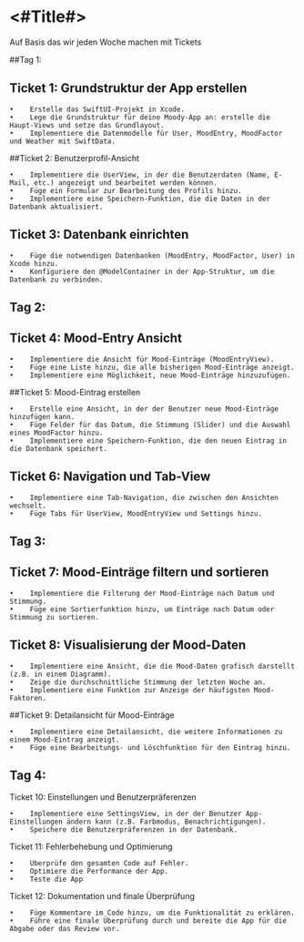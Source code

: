 #  <#Title#>

Auf Basis das wir jeden Woche machen mit Tickets

##Tag 1:

## Ticket 1: Grundstruktur der App erstellen

    •    Erstelle das SwiftUI-Projekt in Xcode.
    •    Lege die Grundstruktur für deine Moody-App an: erstelle die Haupt-Views und setze das Grundlayout.
    •    Implementiere die Datenmodelle für User, MoodEntry, MoodFactor und Weather mit SwiftData.
    
##Ticket 2: Benutzerprofil-Ansicht

    •    Implementiere die UserView, in der die Benutzerdaten (Name, E-Mail, etc.) angezeigt und bearbeitet werden können.
    •    Füge ein Formular zur Bearbeitung des Profils hinzu.
    •    Implementiere eine Speichern-Funktion, die die Daten in der Datenbank aktualisiert.
    
## Ticket 3: Datenbank einrichten

    •    Füge die notwendigen Datenbanken (MoodEntry, MoodFactor, User) in Xcode hinzu.
    •    Konfiguriere den @ModelContainer in der App-Struktur, um die Datenbank zu verbinden.
    
## Tag 2:
## Ticket 4: Mood-Entry Ansicht

    •    Implementiere die Ansicht für Mood-Einträge (MoodEntryView).
    •    Füge eine Liste hinzu, die alle bisherigen Mood-Einträge anzeigt.
    •    Implementiere eine Möglichkeit, neue Mood-Einträge hinzuzufügen.
    
##Ticket 5: Mood-Eintrag erstellen

    •    Erstelle eine Ansicht, in der der Benutzer neue Mood-Einträge hinzufügen kann.
    •    Füge Felder für das Datum, die Stimmung (Slider) und die Auswahl eines MoodFactor hinzu.
    •    Implementiere eine Speichern-Funktion, die den neuen Eintrag in die Datenbank speichert.
    
## Ticket 6: Navigation und Tab-View

    •    Implementiere eine Tab-Navigation, die zwischen den Ansichten wechselt.
    •    Füge Tabs für UserView, MoodEntryView und Settings hinzu.
## Tag 3:

## Ticket 7: Mood-Einträge filtern und sortieren

    •    Implementiere die Filterung der Mood-Einträge nach Datum und Stimmung.
    •    Füge eine Sortierfunktion hinzu, um Einträge nach Datum oder Stimmung zu sortieren.
    
## Ticket 8: Visualisierung der Mood-Daten

    •    Implementiere eine Ansicht, die die Mood-Daten grafisch darstellt (z.B. in einem Diagramm).
    •    Zeige die durchschnittliche Stimmung der letzten Woche an.
    •    Implementiere eine Funktion zur Anzeige der häufigsten Mood-Faktoren.
    
##Ticket 9: Detailansicht für Mood-Einträge

    •    Implementiere eine Detailansicht, die weitere Informationen zu einem Mood-Eintrag anzeigt.
    •    Füge eine Bearbeitungs- und Löschfunktion für den Eintrag hinzu.
    
## Tag 4:

Ticket 10: Einstellungen und Benutzerpräferenzen

    •    Implementiere eine SettingsView, in der der Benutzer App-Einstellungen ändern kann (z.B. Farbmodus, Benachrichtigungen).
    •    Speichere die Benutzerpräferenzen in der Datenbank.
    
Ticket 11: Fehlerbehebung und Optimierung

    •    Überprüfe den gesamten Code auf Fehler.
    •    Optimiere die Performance der App.
    •    Teste die App
    
Ticket 12: Dokumentation und finale Überprüfung

    •    Füge Kommentare im Code hinzu, um die Funktionalität zu erklären.
    •    Führe eine finale Überprüfung durch und bereite die App für die Abgabe oder das Review vor.
